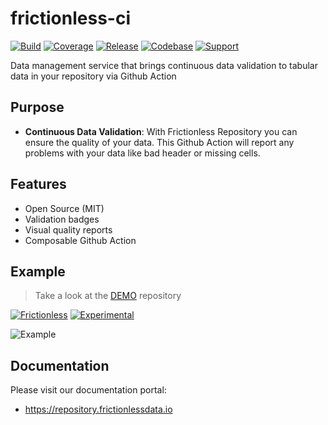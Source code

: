 # frictionless-ci

[![Build](https://img.shields.io/github/actions/workflow/status/frictionlessdata/repository/general.yaml?branch=main)](https://github.com/frictionlessdata/frictionless-ci/actions)
[![Coverage](https://img.shields.io/codecov/c/github/frictionlessdata/frictionless-ci/main)](https://codecov.io/gh/frictionlessdata/frictionless-ci)
[![Release](https://img.shields.io/github/v/release/frictionlessdata/frictionless-ci)](https://github.com/frictionlessdata/frictionless-ci/releases)
[![Codebase](https://img.shields.io/badge/codebase-github-brightgreen)](https://github.com/frictionlessdata/frictionless-ci)
[![Support](https://img.shields.io/badge/support-slack-brightgreen)](https://join.slack.com/t/frictionlessdata/shared_invite/zt-17kpbffnm-tRfDW_wJgOw8tJVLvZTrBg)

Data management service that brings continuous data validation to tabular data in your repository via Github Action

## Purpose

- **Continuous Data Validation**: With Frictionless Repository you can ensure the quality of your data. This Github Action will report any problems with your data like bad header or missing cells.

## Features

- Open Source (MIT)
- Validation badges
- Visual quality reports
- Composable Github Action

## Example

> Take a look at the [DEMO](https://github.com/frictionlessdata/repository-demo) repository

[![Frictionless](https://github.com/frictionlessdata/repository-demo/actions/workflows/frictionless.yaml/badge.svg)](https://repository.frictionlessdata.io/report?user=frictionlessdata&repo=repository-demo&flow=frictionless)
[![Experimental](https://github.com/frictionlessdata/repository-demo/actions/workflows/experimental.yaml/badge.svg)](https://repository.frictionlessdata.io/report?user=frictionlessdata&repo=repository-demo&flow=experimental)

![Example](https://user-images.githubusercontent.com/557395/119179704-8b87c880-ba6f-11eb-8222-6f5f61a1e98b.png)

## Documentation

Please visit our documentation portal:
- https://repository.frictionlessdata.io
